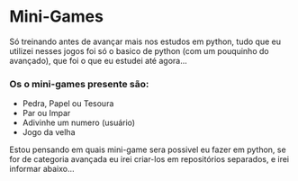 # Mini-Games
 Só treinando antes de avançar mais nos estudos em python, tudo que eu utilizei nesses jogos foi só o basico de python (com um pouquinho do avançado), que foi o que eu estudei até agora...
 
 ### Os o mini-games presente são:
 
 * Pedra, Papel ou Tesoura
 * Par ou Impar
 * Adivinhe um numero (usuário)
 * Jogo da velha

Estou pensando em quais mini-game sera possivel eu fazer em python, se for de categoria avançada eu irei criar-los em repositórios separados, e irei informar abaixo...

